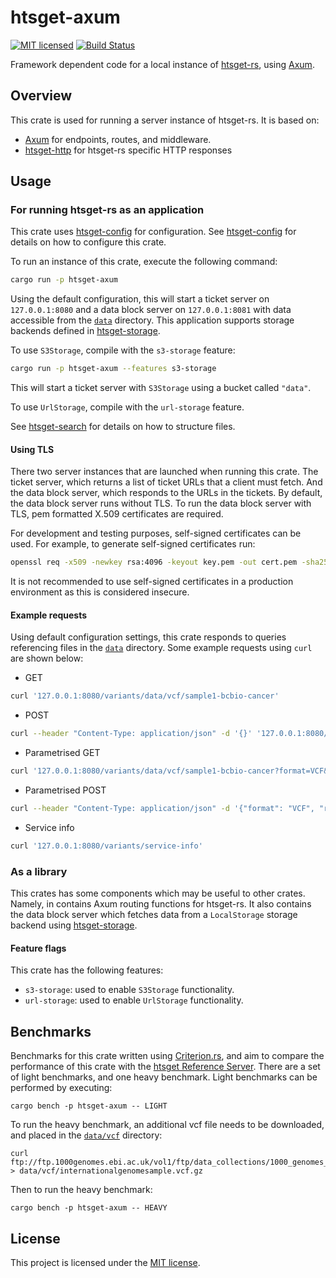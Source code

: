 # htsget-axum

[![MIT licensed][mit-badge]][mit-url]
[![Build Status][actions-badge]][actions-url]

[mit-badge]: https://img.shields.io/badge/license-MIT-blue.svg
[mit-url]: https://github.com/umccr/htsget-rs/blob/main/LICENSE
[actions-badge]: https://github.com/umccr/htsget-rs/actions/workflows/action.yml/badge.svg
[actions-url]: https://github.com/umccr/htsget-rs/actions?query=workflow%3Atests+branch%3Amain

Framework dependent code for a local instance of [htsget-rs], using [Axum][axum].

[htsget-rs]: https://github.com/umccr/htsget-rs
[axum]: https://github.com/tokio-rs/axum

## Overview

This crate is used for running a server instance of htsget-rs. It is based on:
* [Axum][axum] for endpoints, routes, and middleware.
* [htsget-http] for htsget-rs specific HTTP responses

[htsget-http]: ../htsget-http

## Usage

### For running htsget-rs as an application

This crate uses [htsget-config] for configuration. See [htsget-config] for details on how to configure this crate.

To run an instance of this crate, execute the following command:
```sh
cargo run -p htsget-axum
```
Using the default configuration, this will start a ticket server on `127.0.0.1:8080` and a data block server on `127.0.0.1:8081`
with data accessible from the [`data`][data] directory. This application supports storage backends defined in [htsget-storage].

To use `S3Storage`, compile with the `s3-storage` feature:
```sh
cargo run -p htsget-axum --features s3-storage
```
This will start a ticket server with `S3Storage` using a bucket called `"data"`.

To use `UrlStorage`, compile with the `url-storage` feature.

See [htsget-search] for details on how to structure files.

[htsget-config]: ../htsget-config
[data]: ../data
[htsget-search]: ../htsget-search
[htsget-storage]: ../htsget-storage

#### Using TLS

There two server instances that are launched when running this crate. The ticket server, which returns a list of ticket URLs that a client must fetch.
And the data block server, which responds to the URLs in the tickets. By default, the data block server runs without TLS. 
To run the data block server with TLS, pem formatted X.509 certificates are required.

For development and testing purposes, self-signed certificates can be used.
For example, to generate self-signed certificates run:

```sh
openssl req -x509 -newkey rsa:4096 -keyout key.pem -out cert.pem -sha256 -days 365 -nodes -subj '/CN=localhost'
```

It is not recommended to use self-signed certificates in a production environment 
as this is considered insecure.

#### Example requests

Using default configuration settings, this crate responds to queries referencing files in the [`data`][data] directory.
Some example requests using `curl` are shown below:

* GET

```sh
curl '127.0.0.1:8080/variants/data/vcf/sample1-bcbio-cancer'
```

* POST

```sh
curl --header "Content-Type: application/json" -d '{}' '127.0.0.1:8080/variants/data/vcf/sample1-bcbio-cancer'
```

* Parametrised GET

```sh
curl '127.0.0.1:8080/variants/data/vcf/sample1-bcbio-cancer?format=VCF&class=header'
```

* Parametrised POST

```sh
curl --header "Content-Type: application/json" -d '{"format": "VCF", "regions": [{"referenceName": "chrM"}]}' '127.0.0.1:8080/variants/data/vcf/sample1-bcbio-cancer'
```

* Service info

```sh
curl '127.0.0.1:8080/variants/service-info'
```

### As a library

This crates has some components which may be useful to other crates. Namely, in contains Axum routing functions for
htsget-rs. It also contains the data block server which fetches data from a `LocalStorage` storage backend using [htsget-storage].

#### Feature flags

This crate has the following features:
* `s3-storage`: used to enable `S3Storage` functionality.
* `url-storage`: used to enable `UrlStorage` functionality.

## Benchmarks
Benchmarks for this crate written using [Criterion.rs][criterion-rs], and aim to compare the performance of this crate with the 
[htsget Reference Server][htsget-refserver].
There are a set of light benchmarks, and one heavy benchmark. Light benchmarks can be performed by executing:

```
cargo bench -p htsget-axum -- LIGHT
```

To run the heavy benchmark, an additional vcf file needs to be downloaded, and placed in the [`data/vcf`][data-vcf] directory:

```
curl ftp://ftp.1000genomes.ebi.ac.uk/vol1/ftp/data_collections/1000_genomes_project/release/20190312_biallelic_SNV_and_INDEL/ALL.chr14.shapeit2_integrated_snvindels_v2a_27022019.GRCh38.phased.vcf.gz > data/vcf/internationalgenomesample.vcf.gz
```

Then to run the heavy benchmark:

```
cargo bench -p htsget-axum -- HEAVY
```

[criterion-rs]: https://github.com/bheisler/criterion.rs
[htsget-refserver]: https://github.com/ga4gh/htsget-refserver
[data-vcf]: ../data/vcf

## License

This project is licensed under the [MIT license][license].

[license]: LICENSE